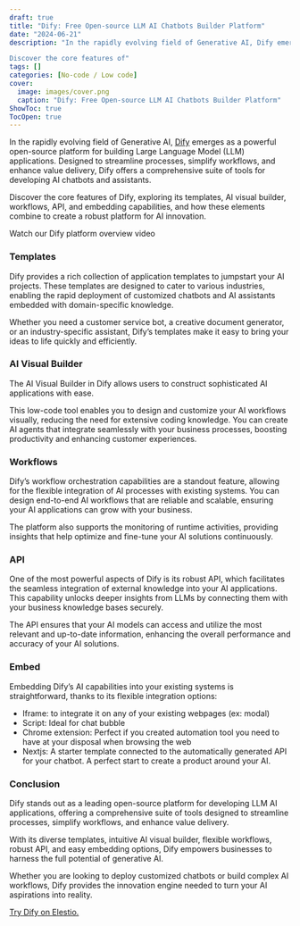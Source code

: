```yaml
---
draft: true
title: "Dify: Free Open-source LLM AI Chatbots Builder Platform"
date: "2024-06-21"
description: "In the rapidly evolving field of Generative AI, Dify emerges as a powerful open-source platform for building Large Language Model (LLM) applications. Designed to streamline processes, simplify workflows, and enhance value delivery, Dify offers a comprehensive suite of tools for developing AI chatbots and assistants.

Discover the core features of"
tags: []
categories: [No-code / Low code]
cover:
  image: images/cover.png
  caption: "Dify: Free Open-source LLM AI Chatbots Builder Platform"
ShowToc: true
TocOpen: true
---
```



In the rapidly evolving field of Generative AI, [Dify](https://elest.io/open-source/dify?ref=blog.elest.io) emerges as a powerful open\-source platform for building Large Language Model (LLM) applications. Designed to streamline processes, simplify workflows, and enhance value delivery, Dify offers a comprehensive suite of tools for developing AI chatbots and assistants. 

Discover the core features of Dify, exploring its templates, AI visual builder, workflows, API, and embedding capabilities, and how these elements combine to create a robust platform for AI innovation.



Watch our Dify platform overview video



### Templates

Dify provides a rich collection of application templates to jumpstart your AI projects. These templates are designed to cater to various industries, enabling the rapid deployment of customized chatbots and AI assistants embedded with domain\-specific knowledge. 

Whether you need a customer service bot, a creative document generator, or an industry\-specific assistant, Dify’s templates make it easy to bring your ideas to life quickly and efficiently.

### AI Visual Builder

The AI Visual Builder in Dify allows users to construct sophisticated AI applications with ease. 

This low\-code tool enables you to design and customize your AI workflows visually, reducing the need for extensive coding knowledge. You can create AI agents that integrate seamlessly with your business processes, boosting productivity and enhancing customer experiences.

### Workflows

Dify’s workflow orchestration capabilities are a standout feature, allowing for the flexible integration of AI processes with existing systems. You can design end\-to\-end AI workflows that are reliable and scalable, ensuring your AI applications can grow with your business. 

The platform also supports the monitoring of runtime activities, providing insights that help optimize and fine\-tune your AI solutions continuously.

### API

One of the most powerful aspects of Dify is its robust API, which facilitates the seamless integration of external knowledge into your AI applications. This capability unlocks deeper insights from LLMs by connecting them with your business knowledge bases securely. 

The API ensures that your AI models can access and utilize the most relevant and up\-to\-date information, enhancing the overall performance and accuracy of your AI solutions.

### Embed

Embedding Dify’s AI capabilities into your existing systems is straightforward, thanks to its flexible integration options:

* Iframe: to integrate it on any of your existing webpages (ex: modal)
* Script: Ideal for chat bubble
* Chrome extension: Perfect if you created automation tool you need to have at your disposal when browsing the web
* Nextjs: A starter template connected to the automatically generated API for your chatbot. A perfect start to create a product around your AI.

### Conclusion

Dify stands out as a leading open\-source platform for developing LLM AI applications, offering a comprehensive suite of tools designed to streamline processes, simplify workflows, and enhance value delivery. 

With its diverse templates, intuitive AI visual builder, flexible workflows, robust API, and easy embedding options, Dify empowers businesses to harness the full potential of generative AI. 

Whether you are looking to deploy customized chatbots or build complex AI workflows, Dify provides the innovation engine needed to turn your AI aspirations into reality.

[Try Dify on Elestio.](https://elest.io/open-source/dify?ref=blog.elest.io)



